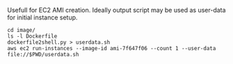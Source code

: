 Usefull for EC2 AMI creation.
Ideally output script may be used as user-data for initial instance setup.

```
cd image/
ls -l Dockerfile
dockerfile2shell.py > userdata.sh
aws ec2 run-instances --image-id ami-7f647f06 --count 1 --user-data file://$PWD/userdata.sh
```

